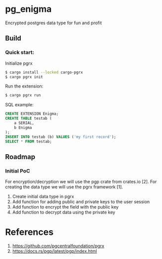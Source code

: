 # pg_enigma

Encrypted postgres data type for fun and profit

## Build

### Quick start:

Initialize pgrx

```bash
$ cargo install --locked cargo-pgrx
$ cargo pgrx init
```


Run the extension:

```bash
$ cargo pgrx run
```

SQL example:

```sql
CREATE EXTENSION Enigma;
CREATE TABLE testab (
    a SERIAL, 
    b Enigma
);
INSERT INTO testab (b) VALUES ('my first record');
SELECT * FROM testab;
```

## Roadmap

### Initial PoC

For encryption/decryption we will use the pgp crate from crates.io [2].
For creating the data type we will use the pgrx framework [1].

1. Create initial data type in pgrx
2. Add function for adding public and private keys to the user session
3. Add function to encrypt the field with the public key
4. Add function to decrypt data using the private key


# References

1. https://github.com/pgcentralfoundation/pgrx
2. https://docs.rs/pgp/latest/pgp/index.html

